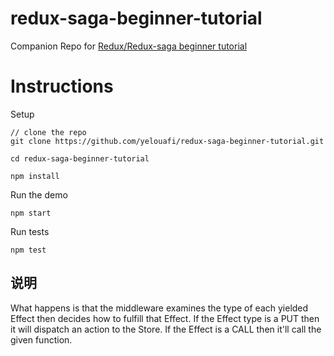 # redux-saga-beginner-tutorial
Companion Repo for [Redux/Redux-saga beginner tutorial](http://yelouafi.github.io/redux-saga/docs/introduction/BeginnerTutorial.html)

# Instructions

Setup

```
// clone the repo
git clone https://github.com/yelouafi/redux-saga-beginner-tutorial.git

cd redux-saga-beginner-tutorial

npm install
```

Run the demo

```
npm start
```

Run tests

```
npm test
```

## 说明

What happens is that the middleware examines the type of each yielded Effect then decides how to fulfill that Effect. 
If the Effect type is a PUT then it will dispatch an action to the Store. 
If the Effect is a CALL then it'll call the given function.

